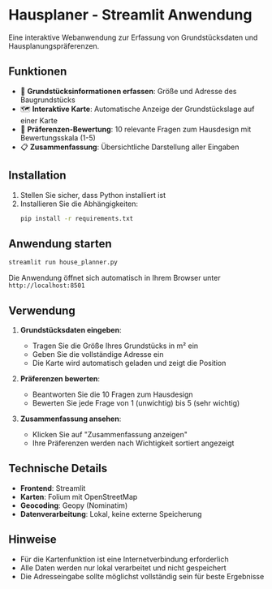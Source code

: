 # Hausplaner - Streamlit Anwendung

Eine interaktive Webanwendung zur Erfassung von Grundstücksdaten und Hausplanungspräferenzen.

## Funktionen

- 📍 **Grundstücksinformationen erfassen**: Größe und Adresse des Baugrundstücks
- 🗺️ **Interaktive Karte**: Automatische Anzeige der Grundstückslage auf einer Karte
- 📝 **Präferenzen-Bewertung**: 10 relevante Fragen zum Hausdesign mit Bewertungsskala (1-5)
- 📋 **Zusammenfassung**: Übersichtliche Darstellung aller Eingaben

## Installation

1. Stellen Sie sicher, dass Python installiert ist
2. Installieren Sie die Abhängigkeiten:
   ```bash
   pip install -r requirements.txt
   ```

## Anwendung starten

```bash
streamlit run house_planner.py
```

Die Anwendung öffnet sich automatisch in Ihrem Browser unter `http://localhost:8501`

## Verwendung

1. **Grundstücksdaten eingeben**:
   - Tragen Sie die Größe Ihres Grundstücks in m² ein
   - Geben Sie die vollständige Adresse ein
   - Die Karte wird automatisch geladen und zeigt die Position

2. **Präferenzen bewerten**:
   - Beantworten Sie die 10 Fragen zum Hausdesign
   - Bewerten Sie jede Frage von 1 (unwichtig) bis 5 (sehr wichtig)

3. **Zusammenfassung ansehen**:
   - Klicken Sie auf "Zusammenfassung anzeigen"
   - Ihre Präferenzen werden nach Wichtigkeit sortiert angezeigt

## Technische Details

- **Frontend**: Streamlit
- **Karten**: Folium mit OpenStreetMap
- **Geocoding**: Geopy (Nominatim)
- **Datenverarbeitung**: Lokal, keine externe Speicherung

## Hinweise

- Für die Kartenfunktion ist eine Internetverbindung erforderlich
- Alle Daten werden nur lokal verarbeitet und nicht gespeichert
- Die Adresseingabe sollte möglichst vollständig sein für beste Ergebnisse